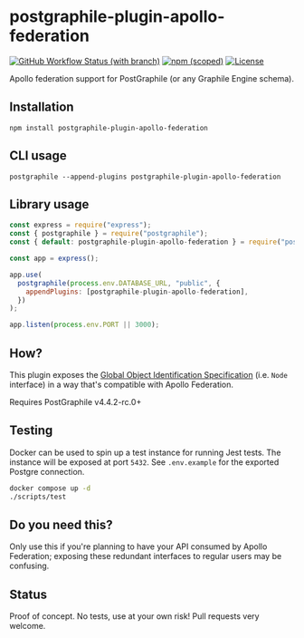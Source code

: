 # postgraphile-plugin-apollo-federation

[![GitHub Workflow Status (with branch)](https://img.shields.io/github/actions/workflow/status/brooklyn-labs/postgraphile-plugin-apollo-federation/ci.yml?branch=main&label=Build)](https://github.com/brooklyn-labs/postgraphile-plugin-apollo-federation/actions/workflows/ci.yml)
[![npm (scoped)](https://img.shields.io/npm/v/@brooklyn-labs/postgraphile-plugin-apollo-federation?label=NPM)](https://www.npmjs.com/package/@brooklyn-labs/postgraphile-plugin-apollo-federation)
[![License](https://img.shields.io/github/license/brooklyn-labs/postgraphile-plugin-apollo-federation?label=License)](https://github.com/brooklyn-labs/postgraphile-plugin-apollo-federation/blob/main/LICENSE.md)

Apollo federation support for PostGraphile (or any Graphile Engine schema).

## Installation

```shell
npm install postgraphile-plugin-apollo-federation
```

## CLI usage

```shell
postgraphile --append-plugins postgraphile-plugin-apollo-federation
```

## Library usage

```js
const express = require("express");
const { postgraphile } = require("postgraphile");
const { default: postgraphile-plugin-apollo-federation } = require("postgraphile-plugin-apollo-federation");

const app = express();

app.use(
  postgraphile(process.env.DATABASE_URL, "public", {
    appendPlugins: [postgraphile-plugin-apollo-federation],
  })
);

app.listen(process.env.PORT || 3000);
```

## How?

This plugin exposes the [Global Object Identification
Specification](https://facebook.github.io/relay/graphql/objectidentification.htm)
(i.e. `Node` interface) in a way that's compatible with Apollo Federation.

Requires PostGraphile v4.4.2-rc.0+

## Testing

Docker can be used to spin up a test instance for running Jest tests. The instance will be exposed at port `5432`. See `.env.example` for the exported Postgre connection.

```sh
docker compose up -d
./scripts/test
```

## Do you need this?

Only use this if you're planning to have your API consumed by Apollo
Federation; exposing these redundant interfaces to regular users may be
confusing.

## Status

Proof of concept. No tests, use at your own risk! Pull requests very welcome.
